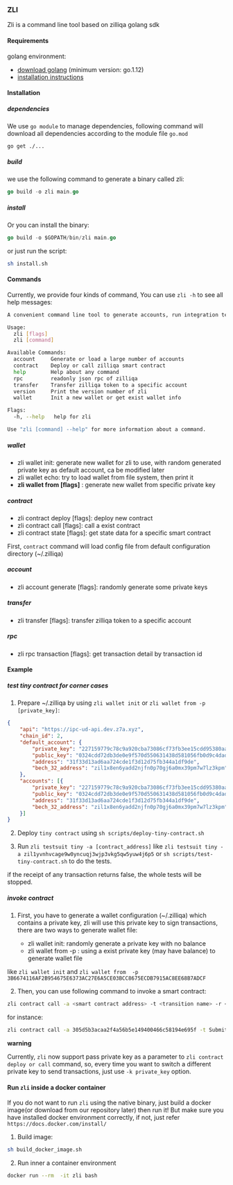 ### ZLI

Zli is a command line tool based on zilliqa golang sdk

#### Requirements

golang environment: 


* [download golang](https://golang.org/dl/) (minimum version: go.1.12)
* [installation instructions](https://golang.org/doc/install)

#### Installation

<h5> dependencies </h5>

We use `go module` to manage dependencies, following command will download all dependencies according to the module file `go.mod`

```
go get ./...
```

<h5> build </h5>

we use the following command to generate a binary called zli:

```go
go build -o zli main.go
```

<h5> install </h5>

Or you can install the binary:

```go
go build -o $GOPATH/bin/zli main.go
```

or just run the script:

```bash
sh install.sh
```

#### Commands

Currently, we provide four kinds of command, You can use `zli -h` to see all help messages:

```bash
A convenient command line tool to generate accounts, run integration testings or run http server .etc

Usage:
  zli [flags]
  zli [command]

Available Commands:
  account     Generate or load a large number of accounts
  contract    Deploy or call zilliqa smart contract
  help        Help about any command
  rpc         readonly json rpc of zilliqa
  transfer    Transfer zilliqa token to a specific account
  version     Print the version number of zli
  wallet      Init a new wallet or get exist wallet info

Flags:
  -h, --help   help for zli

Use "zli [command] --help" for more information about a command.

```

<h5> wallet </h5>

* zli wallet init: generate new wallet for zli to use, with random generated private key as default account, ca be modified later
* zli wallet echo: try to load wallet from file system, then print it
* **zli wallet from [flags]** : generate new wallet from specific private key


<h5> contract </h5>

* zli contract deploy [flags]: deploy new contract
* zli contract call [flags]: call a exist contract
* zli contract state [flags]: get state data for a specific smart contract

First, `contract` command will load config file from default configuration directory (~/.zilliqa)

<h5> account </h5>

* zli account generate [flags]: randomly generate some private keys

<h5> transfer </h5>

* zli transfer [flags]: transfer zilliqa token to a specific account

<h5> rpc </h5>

* zli rpc transaction [flags]: get transaction detail by transaction id

#### Example

<h5> test tiny contract for corner cases </h5>

1. Prepare ~/.zilliqa by using `zli wallet init` or `zli wallet from -p [private_key]`:

```json
{
	"api": "https://ipc-ud-api.dev.z7a.xyz",
	"chain_id": 2,
	"default_account": {
		"private_key": "227159779c78c9a920cba73086cf73fb3ee15cdd95380aa3b93757669e345300",
		"public_key": "0324cdd72db3de0e9f570d550631438d581056fb0d9c4daddbad2928eaf49f54ee",
		"address": "31f33d13ad6aa724cde1f3d12d75fb344a1df9de",
		"bech_32_address": "zil1x8en6yadd2njfn0p70gj6a0mx39pm7w7lz3kpm"
	},
	"accounts": [{
		"private_key": "227159779c78c9a920cba73086cf73fb3ee15cdd95380aa3b93757669e345300",
		"public_key": "0324cdd72db3de0e9f570d550631438d581056fb0d9c4daddbad2928eaf49f54ee",
		"address": "31f33d13ad6aa724cde1f3d12d75fb344a1df9de",
		"bech_32_address": "zil1x8en6yadd2njfn0p70gj6a0mx39pm7w7lz3kpm"
	}]
}
```

2. Deploy `tiny contract` using `sh scripts/deploy-tiny-contract.sh`

3. Run `zli testsuit tiny -a [contract_address]` like `zli testsuit tiny -a zil1yvnhvcage9w0yncuqj3wjp3vkg5qw5yuw4j6p5` or `sh scripts/test-tiny-contract.sh` to do the tests.

if the receipt of any transaction returns false, the whole tests will be stopped.

<h5> invoke contract </h5>

1. First, you have to generate a wallet configuration (~/.zilliqa) which contains a private key, zli will use this private key to sign
transactions, there are two ways to generate wallet file:

    * zli wallet init: randomly generate a private key with no balance
    * zli wallet from -p <private key>: using a exist private key (may have balance) to generate wallet file

like `zli wallet init` and `zli wallet from  -p  3B6674116AF2B954675E6373AC27E6A5CE03BCC8675ECDB7915AC8EE68B7ADCF`

2. Then, you can use following command to invoke a smart contract:

```bash
zli contract call -a <smart contract address> -t <transition name> -r <parameter>
```

for instance:

```bash
zli contract call -a 305d5b3acaa2f4a56b5e149400466c58194e695f -t SubmitTransaction -r "[{\"vname\":\"recipient\",\"type\":\"ByStr20\",\"value\":\"0x381f4008505e940ad7681ec3468a719060caf796\"},{\"vname\":\"amount\",\"type\":\"Uint128\",\"value\":\"10\"},{\"vname\":\"tag\",\"type\":\"String\",\"value\":\"a\"}]"
```

**warning**

Currently, `zli` now support pass private key as a parameter to `zli contract deploy or call` command, so, every time
you want to switch a different private key to send transactions, just use `-k private_key` option.

#### Run `zli` inside a docker container

If you do not want to run `zli` using the native binary, just build a docker image(or download from our repository later) 
then run it! But make sure you have installed docker environment correctly, if not, just refer `https://docs.docker.com/install/`

1. Build image:

```bash
sh build_docker_image.sh
```

2. Run inner a container environment

```bash
docker run --rm  -it zli bash
```

